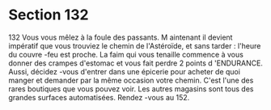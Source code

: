 # Section 132

132
Vous vous mêlez à la foule des passants. M aintenant il devient
impératif que vous trouviez le chemin de l'Astéroïde, et sans
tarder : l'heure du couvre -feu est proche. La faim qui vous
tenaille commence à vous donner des crampes d'estomac et vous
fait perdre 2 points d 'ENDURANCE.  Aussi, décidez -vous
d'entrer dans une épicerie pour acheter de quoi manger et
demander par la même occasion votre chemin. C'est l'une des
rares boutiques que vous pouvez voir. Les autres magasins sont
tous des grandes surfaces automatisées. Rendez -vous au 152.